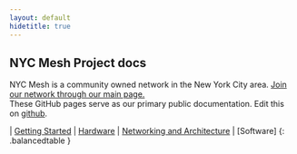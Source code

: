 ```yaml
---
layout: default
hidetitle: true
---
```


## NYC Mesh Project docs 
NYC Mesh is a community owned network in the New York City area. [Join our network through our main page.](https://nycmesh.net/join)  
These GitHub pages serve as our primary public documentation. Edit this on [github](https://github.com/nycmeshnet/docs.nycmesh.net).

| [Getting Started](#show-How%20to) | [Hardware](/#show-Hardware)
| [Networking and Architecture](/#show-Networking) | [Software]
{: .balancedtable }

